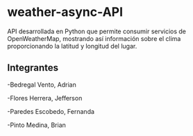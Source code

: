 # weather-async-API
API desarrollada en Python que permite consumir servicios de OpenWeatherMap, mostrando así información sobre el clima proporcionando la latitud y longitud del lugar.

## Integrantes
-Bedregal Vento, Adrian

-Flores Herrera, Jefferson

-Paredes Escobedo, Fernanda

-Pinto Medina, Brian 



